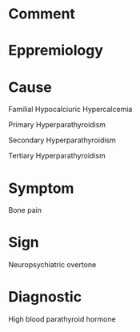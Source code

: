 # Comment

# Eppremiology

# Cause

Familial Hypocalciuric Hypercalcemia

Primary Hyperparathyroidism

Secondary Hyperparathyroidism

Tertiary Hyperparathyroidism

# Symptom

Bone pain

# Sign

Neuropsychiatric overtone

# Diagnostic

High blood parathyroid hormone
